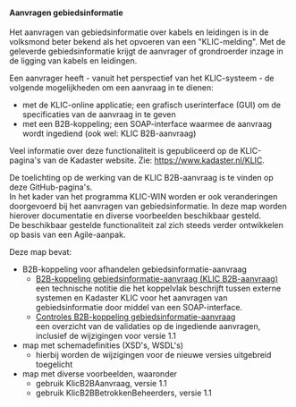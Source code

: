 ﻿#### Aanvragen gebiedsinformatie

Het aanvragen van gebiedsinformatie over kabels en leidingen is in de volksmond beter bekend als het opvoeren van een "KLIC-melding".
Met de geleverde gebiedsinformatie krijgt de aanvrager of grondroerder inzage in de ligging van kabels en leidingen.

Een aanvrager heeft - vanuit het perspectief van het KLIC-systeem - de volgende mogelijkheden om een aanvraag in te dienen:
- met de KLIC-online applicatie; een grafisch userinterface (GUI) om de specificaties van de aanvraag in te geven
- met een B2B-koppeling; een SOAP-interface waarmee de aanvraag wordt ingediend (ook wel: KLIC B2B-aanvraag)

Veel informatie over deze functionaliteit is gepubliceerd op de KLIC-pagina's van de Kadaster website. Zie: https://www.kadaster.nl/KLIC.

De toelichting op de werking van de KLIC B2B-aanvraag is te vinden op deze GitHub-pagina's.  \
In het kader van het programma KLIC-WIN worden er ook veranderingen doorgevoerd bij het aanvragen van gebiedsinformatie. In deze map worden hierover documentatie en diverse voorbeelden beschikbaar gesteld.  \
De beschikbaar gestelde functionaliteit zal zich steeds verder ontwikkelen op basis van een Agile-aanpak.

Deze map bevat:
* B2B-koppeling voor afhandelen gebiedsinformatie-aanvraag 
  * [B2B-koppeling gebiedsinformatie-aanvraag (KLIC B2B-aanvraag)](B2B-koppeling%20gebiedsinformatie-aanvraag%20(KLIC%20B2B-aanvraag).md)  \
een technische notitie die het koppelvlak beschrijft tussen externe systemen en Kadaster KLIC voor het aanvragen van gebiedsinformatie door middel van een SOAP-interface.
  * [Controles B2B-koppeling gebiedsinformatie-aanvraag](Controles%20B2B-koppeling%20gebiedsinformatie-aanvraag.md)  \
een overzicht van de validaties op de ingediende aanvragen, inclusief de wijzigingen voor versie 1.1
* map met schemadefinities (XSD's, WSDL's)
  * hierbij worden de wijzigingen voor de nieuwe versies uitgebreid toegelicht
* map met diverse voorbeelden, waaronder
  * gebruik KlicB2BAanvraag, versie 1.1
  * gebruik KlicB2BBetrokkenBeheerders, versie 1.1